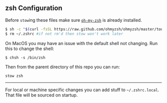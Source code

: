 ## zsh Configuration

Before `stow`ing these files make sure [`oh-my-zsh`](https://ohmyz.sh/) is already installed.

```bash
$ sh -c "$(curl -fsSL https://raw.github.com/ohmyzsh/ohmyzsh/master/tools/install.sh)"
$ rm ~/.zshrc #if not rm'd then stow won't work later
```

On MacOS you may have an issue with the default shell not changing. Run this to change the shell:

```
$ chsh -s /bin/zsh
```

Then from the parent directory of this repo you can run:

```bash
stow zsh
```

---

For local or machine specific changes you can add stuff to `~/.zshrc.local`. That file will be sourced on startup.
